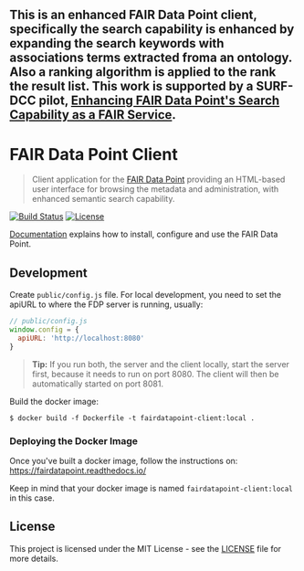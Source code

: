 ## This is an enhanced FAIR Data Point client, specifically the search capability is enhanced by expanding the search keywords with associations terms extracted froma an ontology. Also a ranking algorithm is applied to the rank the result list. This work is supported by a SURF-DCC pilot, [Enhancing FAIR Data Point's Search Capability as a FAIR Service](https://www.surf.nl/en/news/surf-honors-7-proposals-in-the-3rd-call-for-proposals-for-digital-competence-centers).

# FAIR Data Point Client

> Client application for the [FAIR Data Point](https://github.com/cmbi/FAIRDataPoint) providing an HTML-based user interface for browsing the metadata and administration, with enhanced semantic search capability.

[![Build Status](https://travis-ci.org/FAIRDataTeam/FAIRDataPoint-client.svg?branch=master)](https://travis-ci.org/FAIRDataTeam/FAIRDataPoint-client.svg?branch=master)
[![License](https://img.shields.io/badge/license-MIT-blue.svg)](LICENSE.md)


[Documentation](https://fairdatapoint.readthedocs.io/) explains how to install, configure and use the FAIR Data Point.


## Development

Create `public/config.js` file. For local development, you need to set the apiURL to where the FDP server is running, usually:

```js
// public/config.js
window.config = {
  apiURL: 'http://localhost:8080'
}
```

> **Tip:** If you run both, the server and the client locally, start the server first, because it needs to run on port 8080. The client will then be automatically started on port 8081.

Build the docker image: 
```
$ docker build -f Dockerfile -t fairdatapoint-client:local .
```

### Deploying the Docker Image

Once you've built a docker image, follow the instructions on:
https://fairdatapoint.readthedocs.io/

Keep in mind that your docker image is named `fairdatapoint-client:local` in this case.

## License

This project is licensed under the MIT License - see the [LICENSE](LICENSE) file for more details.

